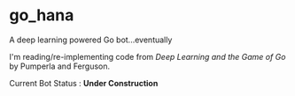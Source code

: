 # go_hana
A deep learning powered Go bot...eventually

I'm reading/re-implementing code from *Deep Learning and the Game of Go* by Pumperla and Ferguson.

Current Bot Status : **Under Construction**
